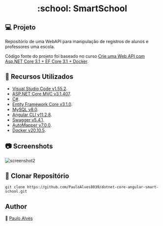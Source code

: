 <h1 align="center">:school: SmartSchool</h1>

## :computer: Projeto

Repositório de uma WebAPI para manipulação de registros de alunos e professores uma escola.

Código fonte do projeto foi baseado no curso [Crie uma Web API com Asp.NET Core 3.1 + EF Core 3.1 + Docker](https://www.udemy.com/course/criando-web-api-com-aspnet-core-31-ef-core-31/).

## :wrench: Recursos Utilizados

- [Visual Studio Code v1.55.2](https://code.visualstudio.com/).
- [ASP.NET Core MVC v3.1.407](https://dotnet.microsoft.com/download/dotnet-core/3.1).
- [C#](https://docs.microsoft.com/pt-br/dotnet/csharp/getting-started/).
- [Entity Framework Core v3.1.0](https://docs.microsoft.com/pt-br/ef/core/).
- [MySQL v8.0](https://www.mysql.com/).
- [Angular CLI v11.2.8](https://angular.io/cli).
- [Swagger v5.4.1](https://swagger.io/).
- [AutoMapper v7.0.0](https://automapper.org/).
- [Docker v20.10.5](https://www.docker.com/).

## :camera: Screenshots

![screenshot2](https://github.com/PauloAlves8039/dotnet-core-angular-smart-school/tree/master/src/SmartSchoolWeb/src/assets/img/screenshot.png)

## :floppy_disk: Clonar Repositório

`git clone https://github.com/PauloAlves8039/dotnet-core-angular-smart-school.git`

## Author

:boy: [Paulo Alves](https://github.com/PauloAlves8039)
